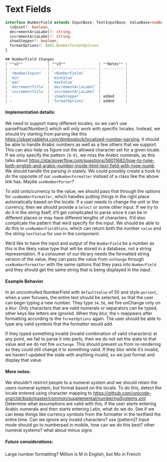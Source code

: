 <!-- Copyright 2020 Adobe. All rights reserved.
This file is licensed to you under the Apache License, Version 2.0 (the "License");
you may not use this file except in compliance with the License. You may obtain a copy
of the License at http://www.apache.org/licenses/LICENSE-2.0
Unless required by applicable law or agreed to in writing, software distributed under
the License is distributed on an "AS IS" BASIS, WITHOUT WARRANTIES OR REPRESENTATIONS
OF ANY KIND, either express or implied. See the License for the specific language
governing permissions and limitations under the License. -->

# Text Fields

```typescript
interface NumberField extends InputBase, TextInputBase, ValueBase<number>, RangeInputBase<number>, Labelable, DOMProps, StyleProps {
  isQuiet?: boolean,
  decrementAriaLabel?: string,
  incrementAriaLabel?: string,
  showStepper?: boolean,
  formatOptions?: Intl.NumberFormatOptions
}

## NumberField Changes
| **v2**           | **v3**               | **Notes** |
| ---------------- | -------------------- | --------- |
| `<NumberInput>`  | `<NumberField>`      |           |
| `min`            | `minValue`           |           |
| `max`            | `maxValue`           |           |
| `decrementTitle` | `decrementAriaLabel` |           |
| `incrementTitle` | `incrementAriaLabel` |           |
| -                | `showStepper`        | added     |
| -                | `formatOptions`      | added     |
```

#### Implementation details:
We need to support many different locales, so we can’t use parseFloat/Number() which will only work with specific locales.
Instead, we should try starting from parsing like this https://observablehq.com/@mbostock/localized-number-parsing,
it should be able to handle Arabic numbers as well as a few others that we support.
This can also help us figure out the allowed character set for a given locale.
If we only specify the pattern `[0-9]`, we miss the Arabic numerals, as this talks about https://stackoverflow.com/questions/56011682/how-to-type-both-english-and-arabic-number-inside-html-text-field-with-type-numb.
We should handle the parsing in stately. We could possibly create a hook to do the opposite of our `useNumberFormatter` instead of a class like the above link has.
Maybe `useNumberParser`?

To add units/currency to the value, we should pass that through the options for `useNumberFormatter`,
which handles putting things in the right place automatically based on the locale.
If a user needs to change the unit or the currency, then we should provide a `Select` or some other input.
If we try to do it in the string itself, it’ll get complicated to parse since it can be in different places or may have different lengths of characters.
It’d also complicate the pattern that we’d specify for the input.
We should be able to do this in `useNumberFieldState`, which can return both the number `value` and the string `textValue` for use in the component.

We’d like to have the input and output of the `NumberField` be a number as this is the likely value type that will be stored in a database, not a string representation.
If a consumer of our library needs the formatted string version of the value, they can pass the value from `onChange` through  `useNumberFormatter` with the same options that they pass into `NumberField` and they should get the same string that is being displayed in the input.

#### Example Behavior
In an uncontrolled NumberField with `defaultValue` of 50 and style `percent`, when a user focuses, the entire text should be selected, so that the user can begin typing a new number.
They type `34.56`, we fire onChange only on a blur.
Only characters that are valid numerals or separators can be typed, other keys like letters are ignored.
When they blur, the `%` reappears after formatting according to the `formatOptions` again. The user should be able to type any valid symbols that the formatter would add.

If they typed something invalid (invalid combination of valid characters) at any point, we fail to parse it into parts,
then we do not set the state to that value and we do not fire `onChange`.
This should prevent us from re-rendering so they could still change it to something valid.
If they blur while it’s invalid, we haven’t updated the state with anything invalid, so we just format and display that value.

#### More notes:
We shouldn’t restrict people to a numeral system and we should retain the users numeral system, but format based on the locale.
To do this, detect the locale entered using character mapping to https://github.com/unicode-org/cldr/blob/master/common/supplemental/numberingSystems.xml
Determine what assumptions are valid with this, if the user starts entering Arabic numerals and then starts entering Latin, what do we do.
See if we can keep things like currency symbols from the formatter in the textfield the entire time.
Can we ignore any invalid characters? use [pattern]?
Input mode should go to numberpad in mobile, how can we do this best? other numeral systems? what about minus signs

##### Future considerations:
Large number formatting? Million is M in English, but Mo in French

